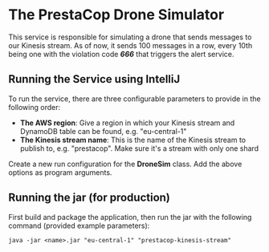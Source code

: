 # The PrestaCop Drone Simulator
This service is responsible for simulating a drone that sends messages to our Kinesis stream. As of now, it sends 100 messages in a row, every 10th being one with the violation code ***666*** that triggers the alert service.

## Running the Service using IntelliJ
To run the service, there are three configurable parameters to provide in the following order:
- **The AWS region**: Give a region in which your Kinesis stream and DynamoDB table can be found, e.g. "eu-central-1"
- **The Kinesis stream name**: This is the name of the Kinesis stream to publish to, e.g. "prestacop". Make sure it's a stream with only one shard

Create a new run configuration for the **DroneSim** class. Add the above options as program arguments.

## Running the jar (for production)
First build and package the application, then run the jar with the following command (provided example parameters):
```
java -jar <name>.jar "eu-central-1" "prestacop-kinesis-stream"
```
